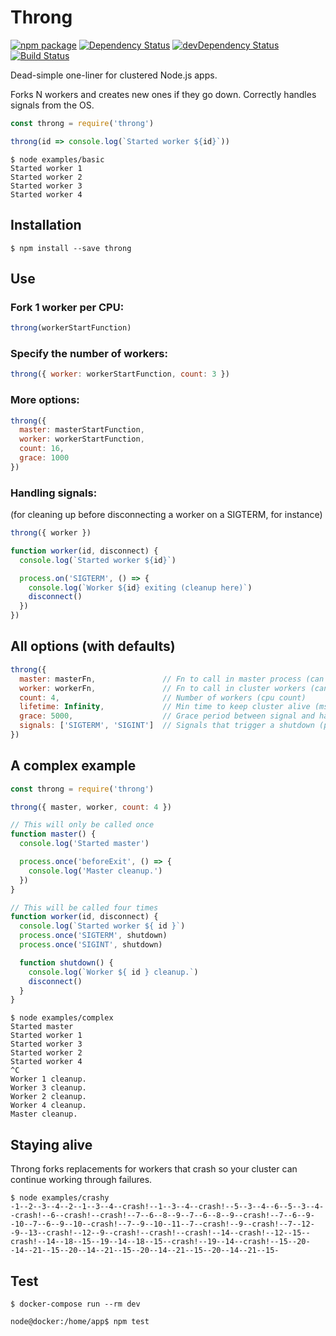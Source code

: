 # Throng

[![npm package](https://img.shields.io/npm/v/throng.svg?style=flat-square)](https://www.npmjs.org/package/throng)
[![Dependency Status](https://david-dm.org/hunterloftis/throng.svg?style=flat-square)](https://david-dm.org/hunterloftis/throng)
[![devDependency Status](https://david-dm.org/hunterloftis/throng/dev-status.svg?style=flat-square)](https://david-dm.org/hunterloftis/throng#info=devDependencies)
[![Build Status](https://travis-ci.org/hunterloftis/throng.svg?branch=master)](https://travis-ci.org/hunterloftis/throng)

Dead-simple one-liner for clustered Node.js apps.

Forks N workers and creates new ones if they go down.
Correctly handles signals from the OS.

```js
const throng = require('throng')

throng(id => console.log(`Started worker ${id}`))
```

```
$ node examples/basic
Started worker 1
Started worker 2
Started worker 3
Started worker 4
```

## Installation

```
$ npm install --save throng
```

## Use

### Fork 1 worker per CPU:

```js
throng(workerStartFunction)
```

### Specify the number of workers:

```js
throng({ worker: workerStartFunction, count: 3 })
```

### More options:

```js
throng({
  master: masterStartFunction,
  worker: workerStartFunction,
  count: 16,
  grace: 1000
})
```

### Handling signals:

(for cleaning up before disconnecting a worker on a SIGTERM, for instance)

```js
throng({ worker })

function worker(id, disconnect) {
  console.log(`Started worker ${id}`)

  process.on('SIGTERM', () => {
    console.log(`Worker ${id} exiting (cleanup here)`)
    disconnect()
  })
})
```

## All options (with defaults)

```js
throng({
  master: masterFn,               // Fn to call in master process (can be async)
  worker: workerFn,               // Fn to call in cluster workers (can be async)
  count: 4,                       // Number of workers (cpu count)
  lifetime: Infinity,             // Min time to keep cluster alive (ms)
  grace: 5000,                    // Grace period between signal and hard shutdown (ms)
  signals: ['SIGTERM', 'SIGINT']  // Signals that trigger a shutdown (proxied to workers)
})
```

## A complex example

```js
const throng = require('throng')

throng({ master, worker, count: 4 })

// This will only be called once
function master() {
  console.log('Started master')

  process.once('beforeExit', () => {
    console.log('Master cleanup.')
  })
}

// This will be called four times
function worker(id, disconnect) {
  console.log(`Started worker ${ id }`)
  process.once('SIGTERM', shutdown)
  process.once('SIGINT', shutdown)

  function shutdown() {
    console.log(`Worker ${ id } cleanup.`)
    disconnect()
  }
}
```

```
$ node examples/complex
Started master
Started worker 1
Started worker 3
Started worker 2
Started worker 4
^C
Worker 1 cleanup.
Worker 3 cleanup.
Worker 2 cleanup.
Worker 4 cleanup.
Master cleanup.
```

## Staying alive

Throng forks replacements for workers that crash so your cluster can continue working through failures.

```
$ node examples/crashy
-1--2--3--4--2--1--3--4--crash!--1--3--4--crash!--5--3--4--6--5--3--4--crash!--6--crash!--crash!--7--6--8--9--7--6--8--9--crash!--7--6--9--10--7--6--9--10--crash!--7--9--10--11--7--crash!--9--crash!--7--12--9--13--crash!--12--9--crash!--crash!--crash!--14--crash!--12--15--crash!--14--18--15--19--14--18--15--crash!--19--14--crash!--15--20--14--21--15--20--14--21--15--20--14--21--15--20--14--21--15-
```

## Test

```
$ docker-compose run --rm dev

node@docker:/home/app$ npm test
```
